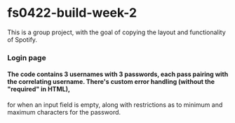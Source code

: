 # fs0422-build-week-2
This is a group project, with the goal of copying the layout and functionality of Spotify.
### Login page

#### The code contains 3 usernames with 3 passwords, each pass pairing with the correlating username. There's custom error handling (without the "required" in HTML),
for when an input field is empty, along with restrictions as to minimum and maximum characters for the password.
